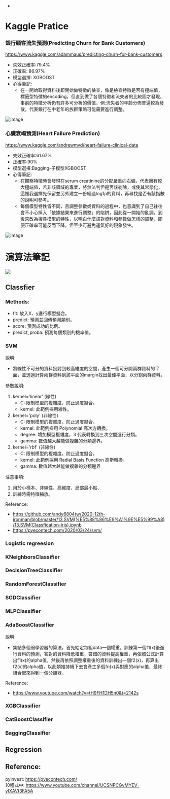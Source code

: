 +
# Kaggle Pratice


### 銀行顧客流失預測(Predicting Churn for Bank Customers)  
https://www.kaggle.com/adammaus/predicting-churn-for-bank-customers  

* 失效正確率:79.4%  
* 正確率: 86.97%
* 模型選擇: XGBOOST  
* 心得筆記:
    *  在一開始取得資料後即開始做特徵的檢查，像是檢查特徵是否有極端值，標籤型特徵的encoding，但直到做了各個特徵和流失者的比較圖才發現，事前的特徵分析仍有許多可分析的價值，例:流失者的年齡分佈普遍較為發散，代表銀行在中老年的族群策略可能需要進行調整。  

  
![image](https://user-images.githubusercontent.com/34003955/124261984-0c081180-db64-11eb-9473-95661273f76d.png)
  
  
  

### 心臟衰竭預測(Heart Failure Prediction)  
https://www.kaggle.com/andrewmvd/heart-failure-clinical-data  

* 失效正確率:61.67%  
* 正確率:90%  
* 模型選擇:Bagging-子模型XGBOOST   
* 心得筆記:
    *  在觀察特徵時會發現在serum creatinine的分配嚴重向右偏，代表擁有較大極端值，若非該領域的專業，將無法判但是否該剃除，或使其常態化，這裡我選擇先保留並另外建立一份經過log1p的資料，再尋找是否有該指數的說明可參考。  
    *  每個模型特性皆不同，且調整參數或資料的過程中，也意識到了自己往往會不小心掉入「依據結果來進行調整」的陷阱，因此從一開始的亂調，到後來改為搜尋模型的特性，以明白什麼該對資料和參數做怎樣的調整，即便正確率可能反而下降，但至少可避免運氣好的現象發生。  

![image](https://user-images.githubusercontent.com/34003955/124262095-2fcb5780-db64-11eb-8a8a-4562cff39db5.png)

  
  
# 演算法筆記  
![](https://i.imgur.com/zp8uJtX.jpg)

## Classfier 
### Methods:  
* fit: 放入X、y進行模型擬合。  
* predict: 預測並回傳預測類別。  
* score: 預測成功的比例。   
* predict_proba: 預測每個類別的機率值。  




  
### SVM 
說明:  
*  將線性不可分的資料投射到較高維度的空間，產生一個可分開兩群資料的平面，並透過計算兩群資料到該平面的margin找出最佳平面，以分割兩群資料。  

參數說明:  
1. kernel='linear' (線性)  
    *    C: 限制模型的複雜度，防止過度擬合。  
    *    kernel: 此範例採用線性。  
2. kernel='poly' (非線性)  
    * C: 限制模型的複雜度，防止過度擬合。    
    * kernel: 此範例採用 Polynomial 高次方轉換。    
    * degree: 增加模型複雜度，3 代表轉換到三次空間進行分類。    
    * gamma: 數值越大越能做複雜的分類邊界。  
3. kernel='rbf' (非線性)  
    * C: 限制模型的複雜度，防止過度擬合。  
    * kernel: 此範例採用 Radial Basis Function 高斯轉換。  
    * gamma: 數值越大越能做複雜的分類邊界  
    
注意事項:  
1.    用於小樣本、非線性、高維度、局部最小點、
1.    訓練時需特徵縮放。  
    
Reference:  
*  https://github.com/andy6804tw/2020-12th-ironman/blob/master/13.SVM(%E5%88%86%E9%A1%9E%E5%99%A8)/13.SVM(Classfication-iris).ipynb  
*  https://pyecontech.com/2020/03/24/svm/


### Logistic regreesion 

### KNeighborsClassifier   
### DecisionTreeClassifier  
### RandomForestClassifier  
### SGDClassifier  
### MLPClassifier  
### AdaBoostClassifier    
說明:  
*    集結多個弱學習器的算法，首先給定每組data一個權重，訓練第一個f1(x)後進行資料的預測，答對的資料降低權重，答錯的資料提高權重，再依照公式計算出f1(x)的alpha值，然後再依照調整權重後的資料訓練出一個f2(x)，再算出f2(x)的alpha值，以此類推持續下去會產生多個fn(x)與對應的alpha值，最終組合起來得到一個分類器。  

Reference:
*    https://www.youtube.com/watch?v=tH9FH1DH5n0&t=2142s

### XGBClassifier  
### CatBoostClassifier  
### BaggingClassifier  

## Regression  


## Reference:
pyinvest:  https://pyecontech.com/  
10程式中:  https://www.youtube.com/channel/UCSNPCGvMYEV-yIXAVt3FA5A  
